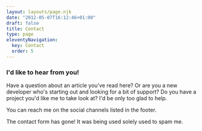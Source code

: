 ```yaml
---
layout: layouts/page.njk
date: "2012-05-07T16:12:46+01:00"
draft: false
title: Contact
type: page
eleventyNavigation:
  key: Contact
  order: 5
---
```


### I'd like to hear from you!

Have a question about an article you've read here? Or are you a new developer who's starting out and looking for a bit of support? Do you have a project you'd like me to take look at? I'd be only too glad to help.

You can reach me on the social channels listed in the footer.

The contact form has gone! It was being used solely used to spam me.



